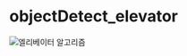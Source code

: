 # objectDetect_elevator

![엘리베이터 알고리즘](https://raw.githubusercontent.com/TaeYoonSS/objectDetect_elevator/main/img/elevator.drawio.png)
